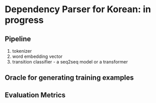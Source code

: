 # Dependency Parser for Korean: in progress

## Pipeline
1. tokenizer
2. word embedding vector
3. transition classifier - a seq2seq model or a transformer


## Oracle for generating training examples

## Evaluation Metrics


